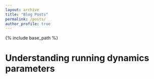 ```yaml
---
layout: archive
title: "Blog Posts"
permalink: /posts/
author_profile: true
---
```


{% include base_path %}

**Understanding running dynamics parameters**
======
